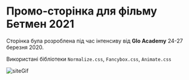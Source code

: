 # Промо-сторінка для фільму Бетмен 2021
Сторінка була розроблена під час інтенсиву від **Glo Academy** 24-27 березня 2020. 

Використані бібліотеки `Normalize.css`, `Fancybox.css`, `Animate.css`

![siteGif](/batmanDemo.gif "Site gif demonstration")
